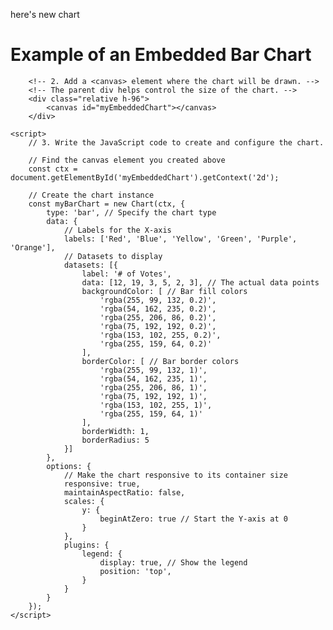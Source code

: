 here's new chart


<div class="bg-white p-6 sm:p-8 rounded-xl shadow-lg w-full max-w-3xl">
        <h1 class="text-xl sm:text-2xl font-bold mb-4 text-center text-gray-800">Example of an Embedded Bar Chart</h1>
        
        <!-- 2. Add a <canvas> element where the chart will be drawn. -->
        <!-- The parent div helps control the size of the chart. -->
        <div class="relative h-96">
            <canvas id="myEmbeddedChart"></canvas>
        </div>
</div>

    <script>
        // 3. Write the JavaScript code to create and configure the chart.
        
        // Find the canvas element you created above
        const ctx = document.getElementById('myEmbeddedChart').getContext('2d');

        // Create the chart instance
        const myBarChart = new Chart(ctx, {
            type: 'bar', // Specify the chart type
            data: {
                // Labels for the X-axis
                labels: ['Red', 'Blue', 'Yellow', 'Green', 'Purple', 'Orange'],
                // Datasets to display
                datasets: [{
                    label: '# of Votes',
                    data: [12, 19, 3, 5, 2, 3], // The actual data points
                    backgroundColor: [ // Bar fill colors
                        'rgba(255, 99, 132, 0.2)',
                        'rgba(54, 162, 235, 0.2)',
                        'rgba(255, 206, 86, 0.2)',
                        'rgba(75, 192, 192, 0.2)',
                        'rgba(153, 102, 255, 0.2)',
                        'rgba(255, 159, 64, 0.2)'
                    ],
                    borderColor: [ // Bar border colors
                        'rgba(255, 99, 132, 1)',
                        'rgba(54, 162, 235, 1)',
                        'rgba(255, 206, 86, 1)',
                        'rgba(75, 192, 192, 1)',
                        'rgba(153, 102, 255, 1)',
                        'rgba(255, 159, 64, 1)'
                    ],
                    borderWidth: 1,
                    borderRadius: 5
                }]
            },
            options: {
                // Make the chart responsive to its container size
                responsive: true,
                maintainAspectRatio: false,
                scales: {
                    y: {
                        beginAtZero: true // Start the Y-axis at 0
                    }
                },
                plugins: {
                    legend: {
                        display: true, // Show the legend
                        position: 'top',
                    }
                }
            }
        });
    </script>
